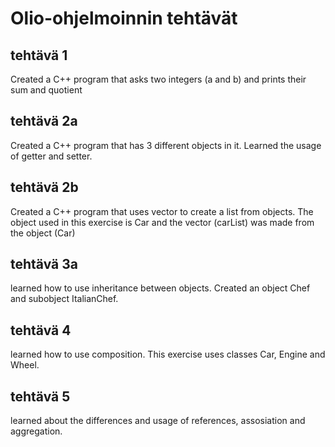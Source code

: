 # Olio-ohjelmoinnin tehtävät

## tehtävä 1
Created a C++ program that asks two integers (a and b) and prints their sum and quotient

## tehtävä 2a
Created a C++ program that has 3 different objects in it. Learned the usage of getter and setter.

## tehtävä 2b
Created a C++ program that uses vector to create a list from objects. The object used in this exercise is Car and the vector (carList) was made from the object (Car)

## tehtävä 3a
learned how to use inheritance between objects. Created an object Chef and subobject ItalianChef. 

## tehtävä 4
learned how to use composition. This exercise uses classes Car, Engine and Wheel. 

## tehtävä 5
learned about the differences and usage of references, assosiation and aggregation. 